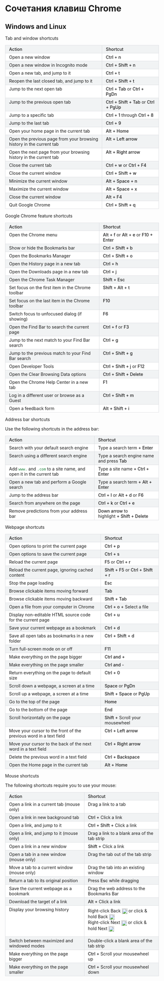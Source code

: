 # Сочетания клавиш Chrome

## Windows and Linux

Tab and window shortcuts

<table class="nice-table" style="color: inherit; font-size: inherit; font-weight: inherit; font-style: inherit; font-variant: inherit; border-collapse: collapse; border-spacing: 0px; margin: 0px; padding: 0px; border: 0px; outline: 0px; display: block; max-width: 100%; overflow: auto;"><tbody><tr><td style="vertical-align: top; padding: 0.25rem 0.75rem; border: 0.0625rem solid rgb(218, 220, 224); background-color: rgb(241, 243, 244);"><strong style="font-weight: 500;">Action</strong></td><td style="vertical-align: top; padding: 0.25rem 0.75rem; border: 0.0625rem solid rgb(218, 220, 224); background-color: rgb(241, 243, 244);"><strong style="font-weight: 500;">Shortcut</strong></td></tr><tr><td style="vertical-align: top; padding: 0.25rem 0.75rem; border: 0.0625rem solid rgb(218, 220, 224); background-color: rgb(255, 255, 255);">Open a new window</td><td style="vertical-align: top; padding: 0.25rem 0.75rem; border: 0.0625rem solid rgb(218, 220, 224); background-color: rgb(255, 255, 255);"><strong style="font-weight: 500;">Ctrl + n</strong></td></tr><tr><td style="vertical-align: top; padding: 0.25rem 0.75rem; border: 0.0625rem solid rgb(218, 220, 224); background-color: rgb(241, 243, 244);">Open a new window in Incognito mode</td><td style="vertical-align: top; padding: 0.25rem 0.75rem; border: 0.0625rem solid rgb(218, 220, 224); background-color: rgb(241, 243, 244);"><strong style="font-weight: 500;">Ctrl + Shift + n</strong></td></tr><tr><td style="vertical-align: top; padding: 0.25rem 0.75rem; border: 0.0625rem solid rgb(218, 220, 224); background-color: rgb(255, 255, 255);">Open a new tab, and jump to it</td><td style="vertical-align: top; padding: 0.25rem 0.75rem; border: 0.0625rem solid rgb(218, 220, 224); background-color: rgb(255, 255, 255);"><strong style="font-weight: 500;">Ctrl + t</strong></td></tr><tr><td style="vertical-align: top; padding: 0.25rem 0.75rem; border: 0.0625rem solid rgb(218, 220, 224); background-color: rgb(241, 243, 244);">Reopen the last closed tab, and jump to it</td><td style="vertical-align: top; padding: 0.25rem 0.75rem; border: 0.0625rem solid rgb(218, 220, 224); background-color: rgb(241, 243, 244);"><strong style="font-weight: 500;">Ctrl + Shift + t</strong></td></tr><tr><td style="vertical-align: top; padding: 0.25rem 0.75rem; border: 0.0625rem solid rgb(218, 220, 224); background-color: rgb(255, 255, 255);">Jump to the next open tab</td><td style="vertical-align: top; padding: 0.25rem 0.75rem; border: 0.0625rem solid rgb(218, 220, 224); background-color: rgb(255, 255, 255);"><strong style="font-weight: 500;">Ctrl + Tab</strong><span>&nbsp;</span>or<span>&nbsp;</span><strong style="font-weight: 500;">Ctrl + PgDn</strong></td></tr><tr><td style="vertical-align: top; padding: 0.25rem 0.75rem; border: 0.0625rem solid rgb(218, 220, 224); background-color: rgb(241, 243, 244);">Jump to the previous open tab</td><td style="vertical-align: top; padding: 0.25rem 0.75rem; border: 0.0625rem solid rgb(218, 220, 224); background-color: rgb(241, 243, 244);"><strong style="font-weight: 500;">Ctrl + Shift + Tab</strong><span>&nbsp;</span>or<span>&nbsp;</span><strong style="font-weight: 500;">Ctrl + PgUp</strong></td></tr><tr><td style="vertical-align: top; padding: 0.25rem 0.75rem; border: 0.0625rem solid rgb(218, 220, 224); background-color: rgb(255, 255, 255);">Jump to a specific tab</td><td style="vertical-align: top; padding: 0.25rem 0.75rem; border: 0.0625rem solid rgb(218, 220, 224); background-color: rgb(255, 255, 255);"><strong style="font-weight: 500;">Ctrl + 1</strong><span>&nbsp;</span>through<span>&nbsp;</span><strong style="font-weight: 500;">Ctrl + 8</strong></td></tr><tr><td style="vertical-align: top; padding: 0.25rem 0.75rem; border: 0.0625rem solid rgb(218, 220, 224); background-color: rgb(241, 243, 244);">Jump to the last tab</td><td style="vertical-align: top; padding: 0.25rem 0.75rem; border: 0.0625rem solid rgb(218, 220, 224); background-color: rgb(241, 243, 244);"><strong style="font-weight: 500;">Ctrl + 9</strong></td></tr><tr><td style="vertical-align: top; padding: 0.25rem 0.75rem; border: 0.0625rem solid rgb(218, 220, 224); background-color: rgb(255, 255, 255);">Open your home page in the current tab</td><td style="vertical-align: top; padding: 0.25rem 0.75rem; border: 0.0625rem solid rgb(218, 220, 224); background-color: rgb(255, 255, 255);"><strong style="font-weight: 500;">Alt + Home</strong></td></tr><tr><td style="vertical-align: top; padding: 0.25rem 0.75rem; border: 0.0625rem solid rgb(218, 220, 224); background-color: rgb(241, 243, 244);">Open the previous page from your browsing history in the current tab</td><td style="vertical-align: top; padding: 0.25rem 0.75rem; border: 0.0625rem solid rgb(218, 220, 224); background-color: rgb(241, 243, 244);"><strong style="font-weight: 500;">Alt + Left arrow</strong></td></tr><tr><td style="vertical-align: top; padding: 0.25rem 0.75rem; border: 0.0625rem solid rgb(218, 220, 224); background-color: rgb(255, 255, 255);">Open the next page from your browsing history in the current tab</td><td style="vertical-align: top; padding: 0.25rem 0.75rem; border: 0.0625rem solid rgb(218, 220, 224); background-color: rgb(255, 255, 255);"><strong style="font-weight: 500;">Alt + Right arrow</strong></td></tr><tr><td style="vertical-align: top; padding: 0.25rem 0.75rem; border: 0.0625rem solid rgb(218, 220, 224); background-color: rgb(241, 243, 244);">Close the current tab</td><td style="vertical-align: top; padding: 0.25rem 0.75rem; border: 0.0625rem solid rgb(218, 220, 224); background-color: rgb(241, 243, 244);"><strong style="font-weight: 500;">Ctrl + w</strong><span>&nbsp;</span>or<span>&nbsp;</span><strong style="font-weight: 500;">Ctrl + F4</strong></td></tr><tr><td style="vertical-align: top; padding: 0.25rem 0.75rem; border: 0.0625rem solid rgb(218, 220, 224); background-color: rgb(255, 255, 255);">Close the current window</td><td style="vertical-align: top; padding: 0.25rem 0.75rem; border: 0.0625rem solid rgb(218, 220, 224); background-color: rgb(255, 255, 255);"><strong style="font-weight: 500;">Ctrl + Shift + w</strong></td></tr><tr><td style="vertical-align: top; padding: 0.25rem 0.75rem; border: 0.0625rem solid rgb(218, 220, 224); background-color: rgb(241, 243, 244);">Minimize the current window</td><td style="vertical-align: top; padding: 0.25rem 0.75rem; border: 0.0625rem solid rgb(218, 220, 224); background-color: rgb(241, 243, 244);"><strong style="font-weight: 500;">Alt + Space + n</strong></td></tr><tr><td style="vertical-align: top; padding: 0.25rem 0.75rem; border: 0.0625rem solid rgb(218, 220, 224); background-color: rgb(255, 255, 255);">Maximize the current window</td><td style="vertical-align: top; padding: 0.25rem 0.75rem; border: 0.0625rem solid rgb(218, 220, 224); background-color: rgb(255, 255, 255);"><b id="docs-internal-guid-22d40e42-319f-5ee6-d65d-70f1488f176a" style="font-weight: 500;">Alt + Space + x</b></td></tr><tr><td style="vertical-align: top; padding: 0.25rem 0.75rem; border: 0.0625rem solid rgb(218, 220, 224); background-color: rgb(241, 243, 244);">Close the current window</td><td style="vertical-align: top; padding: 0.25rem 0.75rem; border: 0.0625rem solid rgb(218, 220, 224); background-color: rgb(241, 243, 244);"><strong style="font-weight: 500;">Alt + F4</strong></td></tr><tr><td style="vertical-align: top; padding: 0.25rem 0.75rem; border: 0.0625rem solid rgb(218, 220, 224); background-color: rgb(255, 255, 255);">Quit Google Chrome</td><td style="vertical-align: top; padding: 0.25rem 0.75rem; border: 0.0625rem solid rgb(218, 220, 224); background-color: rgb(255, 255, 255);"><strong style="font-weight: 500;">Ctrl + Shift + q</strong></td></tr></tbody></table>

Google Chrome feature shortcuts

<table class="nice-table" style="color: inherit; font-size: inherit; font-weight: inherit; font-style: inherit; font-variant: inherit; border-collapse: collapse; border-spacing: 0px; margin: 0px; padding: 0px; border: 0px; outline: 0px; display: block; max-width: 100%; overflow: auto;"><tbody><tr><td style="vertical-align: top; padding: 0.25rem 0.75rem; border: 0.0625rem solid rgb(218, 220, 224); background-color: rgb(241, 243, 244);"><strong style="font-weight: 500;">Action</strong></td><td style="vertical-align: top; padding: 0.25rem 0.75rem; border: 0.0625rem solid rgb(218, 220, 224); background-color: rgb(241, 243, 244);"><strong style="font-weight: 500;">Shortcut</strong></td></tr><tr><td style="vertical-align: top; padding: 0.25rem 0.75rem; border: 0.0625rem solid rgb(218, 220, 224); background-color: rgb(255, 255, 255);">Open the Chrome menu</td><td style="vertical-align: top; padding: 0.25rem 0.75rem; border: 0.0625rem solid rgb(218, 220, 224); background-color: rgb(255, 255, 255);"><strong style="font-weight: 500;">Alt + f</strong><span>&nbsp;</span>or<span>&nbsp;</span><strong style="font-weight: 500;">Alt + e</strong><span>&nbsp;</span>or<span>&nbsp;</span><strong style="font-weight: 500;">F10 + Enter</strong></td></tr><tr><td style="vertical-align: top; padding: 0.25rem 0.75rem; border: 0.0625rem solid rgb(218, 220, 224); background-color: rgb(241, 243, 244);">Show or hide the Bookmarks bar</td><td style="vertical-align: top; padding: 0.25rem 0.75rem; border: 0.0625rem solid rgb(218, 220, 224); background-color: rgb(241, 243, 244);"><strong style="font-weight: 500;">Ctrl + Shift + b</strong></td></tr><tr><td style="vertical-align: top; padding: 0.25rem 0.75rem; border: 0.0625rem solid rgb(218, 220, 224); background-color: rgb(255, 255, 255);">Open the Bookmarks Manager</td><td style="vertical-align: top; padding: 0.25rem 0.75rem; border: 0.0625rem solid rgb(218, 220, 224); background-color: rgb(255, 255, 255);"><strong style="font-weight: 500;">Ctrl + Shift + o</strong></td></tr><tr><td style="vertical-align: top; padding: 0.25rem 0.75rem; border: 0.0625rem solid rgb(218, 220, 224); background-color: rgb(241, 243, 244);">Open the History page in a new tab</td><td style="vertical-align: top; padding: 0.25rem 0.75rem; border: 0.0625rem solid rgb(218, 220, 224); background-color: rgb(241, 243, 244);"><strong style="font-weight: 500;">Ctrl + h</strong></td></tr><tr><td style="vertical-align: top; padding: 0.25rem 0.75rem; border: 0.0625rem solid rgb(218, 220, 224); background-color: rgb(255, 255, 255);">Open the Downloads page in a new tab</td><td style="vertical-align: top; padding: 0.25rem 0.75rem; border: 0.0625rem solid rgb(218, 220, 224); background-color: rgb(255, 255, 255);"><strong style="font-weight: 500;">Ctrl + j</strong></td></tr><tr><td style="vertical-align: top; padding: 0.25rem 0.75rem; border: 0.0625rem solid rgb(218, 220, 224); background-color: rgb(241, 243, 244);">Open the Chrome Task Manager</td><td style="vertical-align: top; padding: 0.25rem 0.75rem; border: 0.0625rem solid rgb(218, 220, 224); background-color: rgb(241, 243, 244);"><strong style="font-weight: 500;">Shift + Esc</strong></td></tr><tr><td style="vertical-align: top; padding: 0.25rem 0.75rem; border: 0.0625rem solid rgb(218, 220, 224); background-color: rgb(255, 255, 255);">Set focus on the first item in the Chrome toolbar</td><td style="vertical-align: top; padding: 0.25rem 0.75rem; border: 0.0625rem solid rgb(218, 220, 224); background-color: rgb(255, 255, 255);"><strong style="font-weight: 500;">Shift + Alt + t</strong></td></tr><tr><td style="vertical-align: top; padding: 0.25rem 0.75rem; border: 0.0625rem solid rgb(218, 220, 224); background-color: rgb(241, 243, 244);">Set focus on the last item in the Chrome toolbar</td><td style="vertical-align: top; padding: 0.25rem 0.75rem; border: 0.0625rem solid rgb(218, 220, 224); background-color: rgb(241, 243, 244);"><strong style="font-weight: 500;">F10&nbsp;</strong></td></tr><tr><td style="vertical-align: top; padding: 0.25rem 0.75rem; border: 0.0625rem solid rgb(218, 220, 224); background-color: rgb(255, 255, 255);">Switch focus to unfocused dialog (if showing)&nbsp;</td><td style="vertical-align: top; padding: 0.25rem 0.75rem; border: 0.0625rem solid rgb(218, 220, 224); background-color: rgb(255, 255, 255);"><strong style="font-weight: 500;">F6</strong></td></tr><tr><td style="vertical-align: top; padding: 0.25rem 0.75rem; border: 0.0625rem solid rgb(218, 220, 224); background-color: rgb(241, 243, 244);">Open the Find Bar to search the current page</td><td style="vertical-align: top; padding: 0.25rem 0.75rem; border: 0.0625rem solid rgb(218, 220, 224); background-color: rgb(241, 243, 244);"><strong style="font-weight: 500;">Ctrl + f</strong><span>&nbsp;</span>or<span>&nbsp;</span><strong style="font-weight: 500;">F3</strong></td></tr><tr><td style="vertical-align: top; padding: 0.25rem 0.75rem; border: 0.0625rem solid rgb(218, 220, 224); background-color: rgb(255, 255, 255);">Jump to the next match to your Find Bar search</td><td style="vertical-align: top; padding: 0.25rem 0.75rem; border: 0.0625rem solid rgb(218, 220, 224); background-color: rgb(255, 255, 255);"><strong style="font-weight: 500;">Ctrl + g</strong></td></tr><tr><td style="vertical-align: top; padding: 0.25rem 0.75rem; border: 0.0625rem solid rgb(218, 220, 224); background-color: rgb(241, 243, 244);">Jump to the previous match to your Find Bar search</td><td style="vertical-align: top; padding: 0.25rem 0.75rem; border: 0.0625rem solid rgb(218, 220, 224); background-color: rgb(241, 243, 244);"><strong style="font-weight: 500;">Ctrl + Shift + g</strong></td></tr><tr><td style="vertical-align: top; padding: 0.25rem 0.75rem; border: 0.0625rem solid rgb(218, 220, 224); background-color: rgb(255, 255, 255);">Open Developer Tools</td><td style="vertical-align: top; padding: 0.25rem 0.75rem; border: 0.0625rem solid rgb(218, 220, 224); background-color: rgb(255, 255, 255);"><strong style="font-weight: 500;">Ctrl + Shift + j</strong>&nbsp;or<span>&nbsp;</span><strong style="font-weight: 500;">F12</strong></td></tr><tr><td style="vertical-align: top; padding: 0.25rem 0.75rem; border: 0.0625rem solid rgb(218, 220, 224); background-color: rgb(241, 243, 244);">Open the Clear Browsing Data options</td><td style="vertical-align: top; padding: 0.25rem 0.75rem; border: 0.0625rem solid rgb(218, 220, 224); background-color: rgb(241, 243, 244);"><strong style="font-weight: 500;">Ctrl + Shift + Delete</strong></td></tr><tr><td style="vertical-align: top; padding: 0.25rem 0.75rem; border: 0.0625rem solid rgb(218, 220, 224); background-color: rgb(255, 255, 255);">Open the Chrome Help Center in a new tab</td><td style="vertical-align: top; padding: 0.25rem 0.75rem; border: 0.0625rem solid rgb(218, 220, 224); background-color: rgb(255, 255, 255);"><strong style="font-weight: 500;">F1</strong></td></tr><tr><td style="vertical-align: top; padding: 0.25rem 0.75rem; border: 0.0625rem solid rgb(218, 220, 224); background-color: rgb(241, 243, 244);">Log in a different user or browse as a Guest</td><td style="vertical-align: top; padding: 0.25rem 0.75rem; border: 0.0625rem solid rgb(218, 220, 224); background-color: rgb(241, 243, 244);"><strong style="font-weight: 500;">Ctrl + Shift + m</strong></td></tr><tr><td style="vertical-align: top; padding: 0.25rem 0.75rem; border: 0.0625rem solid rgb(218, 220, 224); background-color: rgb(255, 255, 255);">Open a feedback form</td><td style="vertical-align: top; padding: 0.25rem 0.75rem; border: 0.0625rem solid rgb(218, 220, 224); background-color: rgb(255, 255, 255);"><strong style="font-weight: 500;">Alt + Shift + i</strong></td></tr></tbody></table>

Address bar shortcuts

Use the following shortcuts in the address bar:

<table class="nice-table" style="color: inherit; font-size: inherit; font-weight: inherit; font-style: inherit; font-variant: inherit; border-collapse: collapse; border-spacing: 0px; margin: 0px; padding: 0px; border: 0px; outline: 0px; display: block; max-width: 100%; overflow: auto;"><tbody><tr><td style="vertical-align: top; padding: 0.25rem 0.75rem; border: 0.0625rem solid rgb(218, 220, 224); background-color: rgb(241, 243, 244);"><strong style="font-weight: 500;">Action</strong></td><td style="vertical-align: top; padding: 0.25rem 0.75rem; border: 0.0625rem solid rgb(218, 220, 224); background-color: rgb(241, 243, 244);"><strong style="font-weight: 500;">Shortcut</strong></td></tr><tr><td style="vertical-align: top; padding: 0.25rem 0.75rem; border: 0.0625rem solid rgb(218, 220, 224); background-color: rgb(255, 255, 255);">Search with your default search engine</td><td style="vertical-align: top; padding: 0.25rem 0.75rem; border: 0.0625rem solid rgb(218, 220, 224); background-color: rgb(255, 255, 255);">Type a search term<span>&nbsp;</span><strong style="font-weight: 500;">+&nbsp;</strong><strong style="font-weight: 500;">Enter</strong></td></tr><tr><td style="vertical-align: top; padding: 0.25rem 0.75rem; border: 0.0625rem solid rgb(218, 220, 224); background-color: rgb(241, 243, 244);">Search using a different search engine</td><td style="vertical-align: top; padding: 0.25rem 0.75rem; border: 0.0625rem solid rgb(218, 220, 224); background-color: rgb(241, 243, 244);">Type a search engine name and press<strong style="font-weight: 500;">&nbsp;</strong><strong style="font-weight: 500;">Tab</strong></td></tr><tr><td style="vertical-align: top; padding: 0.25rem 0.75rem; border: 0.0625rem solid rgb(218, 220, 224); background-color: rgb(255, 255, 255);">Add<span>&nbsp;</span><code class="notranslate" style="font-family: monospace, monospace; color: rgb(24, 128, 56);">www.</code><span>&nbsp;</span>and<span>&nbsp;</span><code class="notranslate" style="font-family: monospace, monospace; color: rgb(24, 128, 56);">.com</code><span>&nbsp;</span>to a site name, and open it in the current tab</td><td style="vertical-align: top; padding: 0.25rem 0.75rem; border: 0.0625rem solid rgb(218, 220, 224); background-color: rgb(255, 255, 255);">Type a site name<span>&nbsp;</span><strong style="font-weight: 500;">+&nbsp;Ctrl + Enter</strong></td></tr><tr><td style="vertical-align: top; padding: 0.25rem 0.75rem; border: 0.0625rem solid rgb(218, 220, 224); background-color: rgb(241, 243, 244);">Open a new tab and perform a Google search</td><td style="vertical-align: top; padding: 0.25rem 0.75rem; border: 0.0625rem solid rgb(218, 220, 224); background-color: rgb(241, 243, 244);">Type a search term<span>&nbsp;</span><strong style="font-weight: 500;">+&nbsp;</strong><strong style="font-weight: 500;">Alt + Enter</strong></td></tr><tr><td style="vertical-align: top; padding: 0.25rem 0.75rem; border: 0.0625rem solid rgb(218, 220, 224); background-color: rgb(255, 255, 255);">Jump to the address bar</td><td style="vertical-align: top; padding: 0.25rem 0.75rem; border: 0.0625rem solid rgb(218, 220, 224); background-color: rgb(255, 255, 255);"><strong style="font-weight: 500;">Ctrl + l</strong><span>&nbsp;</span>or<span>&nbsp;</span><strong style="font-weight: 500;">Alt + d</strong><span>&nbsp;</span>or<span>&nbsp;</span><strong style="font-weight: 500;">F6</strong></td></tr><tr><td style="vertical-align: top; padding: 0.25rem 0.75rem; border: 0.0625rem solid rgb(218, 220, 224); background-color: rgb(241, 243, 244);">Search from anywhere on the page</td><td style="vertical-align: top; padding: 0.25rem 0.75rem; border: 0.0625rem solid rgb(218, 220, 224); background-color: rgb(241, 243, 244);"><strong style="font-weight: 500;">Ctrl + k</strong><span>&nbsp;</span>or<span>&nbsp;</span><strong style="font-weight: 500;">Ctrl + e</strong></td></tr><tr><td style="vertical-align: top; padding: 0.25rem 0.75rem; border: 0.0625rem solid rgb(218, 220, 224); background-color: rgb(255, 255, 255);">Remove predictions from your address bar</td><td style="vertical-align: top; padding: 0.25rem 0.75rem; border: 0.0625rem solid rgb(218, 220, 224); background-color: rgb(255, 255, 255);"><b style="font-weight: 500;">Down arrow</b>&nbsp;to highlight<span>&nbsp;</span><strong style="font-weight: 500;">+&nbsp;Shift + Delete</strong></td></tr></tbody></table>

Webpage shortcuts

<table class="nice-table" style="color: inherit; font-size: inherit; font-weight: inherit; font-style: inherit; font-variant: inherit; border-collapse: collapse; border-spacing: 0px; margin: 0px; padding: 0px; border: 0px; outline: 0px; display: block; max-width: 100%; overflow: auto;"><tbody><tr><td style="vertical-align: top; padding: 0.25rem 0.75rem; border: 0.0625rem solid rgb(218, 220, 224); background-color: rgb(241, 243, 244);"><strong style="font-weight: 500;">Action</strong></td><td style="vertical-align: top; padding: 0.25rem 0.75rem; border: 0.0625rem solid rgb(218, 220, 224); background-color: rgb(241, 243, 244);"><strong style="font-weight: 500;">Shortcut</strong></td></tr><tr><td style="vertical-align: top; padding: 0.25rem 0.75rem; border: 0.0625rem solid rgb(218, 220, 224); background-color: rgb(255, 255, 255);">Open options to print the current page</td><td style="vertical-align: top; padding: 0.25rem 0.75rem; border: 0.0625rem solid rgb(218, 220, 224); background-color: rgb(255, 255, 255);"><strong style="font-weight: 500;">Ctrl + p</strong></td></tr><tr><td style="vertical-align: top; padding: 0.25rem 0.75rem; border: 0.0625rem solid rgb(218, 220, 224); background-color: rgb(241, 243, 244);">Open options to save the current page</td><td style="vertical-align: top; padding: 0.25rem 0.75rem; border: 0.0625rem solid rgb(218, 220, 224); background-color: rgb(241, 243, 244);"><strong style="font-weight: 500;">Ctrl + s</strong></td></tr><tr><td style="vertical-align: top; padding: 0.25rem 0.75rem; border: 0.0625rem solid rgb(218, 220, 224); background-color: rgb(255, 255, 255);">Reload the current page</td><td style="vertical-align: top; padding: 0.25rem 0.75rem; border: 0.0625rem solid rgb(218, 220, 224); background-color: rgb(255, 255, 255);"><strong style="font-weight: 500;">F5</strong><span>&nbsp;</span>or<span>&nbsp;</span><strong style="font-weight: 500;">Ctrl + r</strong></td></tr><tr><td style="vertical-align: top; padding: 0.25rem 0.75rem; border: 0.0625rem solid rgb(218, 220, 224); background-color: rgb(241, 243, 244);">Reload the current page, ignoring cached content</td><td style="vertical-align: top; padding: 0.25rem 0.75rem; border: 0.0625rem solid rgb(218, 220, 224); background-color: rgb(241, 243, 244);"><strong style="font-weight: 500;">Shift + F5</strong><span>&nbsp;</span>or<span>&nbsp;</span><strong style="font-weight: 500;">Ctrl + Shift + r</strong></td></tr><tr><td style="vertical-align: top; padding: 0.25rem 0.75rem; border: 0.0625rem solid rgb(218, 220, 224); background-color: rgb(255, 255, 255);">Stop the page loading</td><td style="vertical-align: top; padding: 0.25rem 0.75rem; border: 0.0625rem solid rgb(218, 220, 224); background-color: rgb(255, 255, 255);"><strong style="font-weight: 500;">Esc</strong></td></tr><tr><td style="vertical-align: top; padding: 0.25rem 0.75rem; border: 0.0625rem solid rgb(218, 220, 224); background-color: rgb(241, 243, 244);">Browse clickable items moving forward</td><td style="vertical-align: top; padding: 0.25rem 0.75rem; border: 0.0625rem solid rgb(218, 220, 224); background-color: rgb(241, 243, 244);"><strong style="font-weight: 500;">Tab</strong></td></tr><tr><td style="vertical-align: top; padding: 0.25rem 0.75rem; border: 0.0625rem solid rgb(218, 220, 224); background-color: rgb(255, 255, 255);">Browse clickable items moving backward</td><td style="vertical-align: top; padding: 0.25rem 0.75rem; border: 0.0625rem solid rgb(218, 220, 224); background-color: rgb(255, 255, 255);"><strong style="font-weight: 500;">Shift + Tab</strong></td></tr><tr><td style="vertical-align: top; padding: 0.25rem 0.75rem; border: 0.0625rem solid rgb(218, 220, 224); background-color: rgb(241, 243, 244);">Open a file from your computer in Chrome</td><td style="vertical-align: top; padding: 0.25rem 0.75rem; border: 0.0625rem solid rgb(218, 220, 224); background-color: rgb(241, 243, 244);"><strong style="font-weight: 500;">Ctrl + o +</strong>&nbsp;Select a file</td></tr><tr><td style="vertical-align: top; padding: 0.25rem 0.75rem; border: 0.0625rem solid rgb(218, 220, 224); background-color: rgb(255, 255, 255);">Display non-editable HTML source code for the current page</td><td style="vertical-align: top; padding: 0.25rem 0.75rem; border: 0.0625rem solid rgb(218, 220, 224); background-color: rgb(255, 255, 255);"><strong style="font-weight: 500;">Ctrl + u</strong></td></tr><tr><td style="vertical-align: top; padding: 0.25rem 0.75rem; border: 0.0625rem solid rgb(218, 220, 224); background-color: rgb(241, 243, 244);">Save your current webpage as a bookmark</td><td style="vertical-align: top; padding: 0.25rem 0.75rem; border: 0.0625rem solid rgb(218, 220, 224); background-color: rgb(241, 243, 244);"><strong style="font-weight: 500;">Ctrl + d</strong></td></tr><tr><td style="vertical-align: top; padding: 0.25rem 0.75rem; border: 0.0625rem solid rgb(218, 220, 224); background-color: rgb(255, 255, 255);">Save all open tabs as bookmarks in a new folder</td><td style="vertical-align: top; padding: 0.25rem 0.75rem; border: 0.0625rem solid rgb(218, 220, 224); background-color: rgb(255, 255, 255);"><strong style="font-weight: 500;">Ctrl + Shift + d</strong></td></tr><tr><td style="vertical-align: top; padding: 0.25rem 0.75rem; border: 0.0625rem solid rgb(218, 220, 224); background-color: rgb(241, 243, 244);">Turn full-screen mode on or off</td><td style="vertical-align: top; padding: 0.25rem 0.75rem; border: 0.0625rem solid rgb(218, 220, 224); background-color: rgb(241, 243, 244);"><strong style="font-weight: 500;">F11</strong></td></tr><tr><td style="vertical-align: top; padding: 0.25rem 0.75rem; border: 0.0625rem solid rgb(218, 220, 224); background-color: rgb(255, 255, 255);">Make everything on the page bigger</td><td style="vertical-align: top; padding: 0.25rem 0.75rem; border: 0.0625rem solid rgb(218, 220, 224); background-color: rgb(255, 255, 255);"><strong style="font-weight: 500;">Ctrl and +</strong></td></tr><tr><td style="vertical-align: top; padding: 0.25rem 0.75rem; border: 0.0625rem solid rgb(218, 220, 224); background-color: rgb(241, 243, 244);">Make everything on the page smaller</td><td style="vertical-align: top; padding: 0.25rem 0.75rem; border: 0.0625rem solid rgb(218, 220, 224); background-color: rgb(241, 243, 244);"><strong style="font-weight: 500;">Ctrl and -</strong></td></tr><tr><td style="vertical-align: top; padding: 0.25rem 0.75rem; border: 0.0625rem solid rgb(218, 220, 224); background-color: rgb(255, 255, 255);">Return everything on the page to default size</td><td style="vertical-align: top; padding: 0.25rem 0.75rem; border: 0.0625rem solid rgb(218, 220, 224); background-color: rgb(255, 255, 255);"><strong style="font-weight: 500;">Ctrl + 0</strong></td></tr><tr><td style="vertical-align: top; padding: 0.25rem 0.75rem; border: 0.0625rem solid rgb(218, 220, 224); background-color: rgb(241, 243, 244);">Scroll down a webpage, a screen at a time</td><td style="vertical-align: top; padding: 0.25rem 0.75rem; border: 0.0625rem solid rgb(218, 220, 224); background-color: rgb(241, 243, 244);"><strong style="font-weight: 500;">Space</strong><span>&nbsp;</span>or<span>&nbsp;</span><strong style="font-weight: 500;">PgDn</strong></td></tr><tr><td style="vertical-align: top; padding: 0.25rem 0.75rem; border: 0.0625rem solid rgb(218, 220, 224); background-color: rgb(255, 255, 255);">Scroll up a webpage, a screen at a time</td><td style="vertical-align: top; padding: 0.25rem 0.75rem; border: 0.0625rem solid rgb(218, 220, 224); background-color: rgb(255, 255, 255);"><strong style="font-weight: 500;">Shift + Space</strong><span>&nbsp;</span>or<span>&nbsp;</span><strong style="font-weight: 500;">PgUp</strong></td></tr><tr><td style="vertical-align: top; padding: 0.25rem 0.75rem; border: 0.0625rem solid rgb(218, 220, 224); background-color: rgb(241, 243, 244);">Go to the top of the page</td><td style="vertical-align: top; padding: 0.25rem 0.75rem; border: 0.0625rem solid rgb(218, 220, 224); background-color: rgb(241, 243, 244);"><strong style="font-weight: 500;">Home</strong></td></tr><tr><td style="vertical-align: top; padding: 0.25rem 0.75rem; border: 0.0625rem solid rgb(218, 220, 224); background-color: rgb(255, 255, 255);">Go to the bottom of the page</td><td style="vertical-align: top; padding: 0.25rem 0.75rem; border: 0.0625rem solid rgb(218, 220, 224); background-color: rgb(255, 255, 255);"><strong style="font-weight: 500;">End</strong></td></tr><tr><td style="vertical-align: top; padding: 0.25rem 0.75rem; border: 0.0625rem solid rgb(218, 220, 224); background-color: rgb(241, 243, 244);">Scroll horizontally on the page</td><td style="vertical-align: top; padding: 0.25rem 0.75rem; border: 0.0625rem solid rgb(218, 220, 224); background-color: rgb(241, 243, 244);"><strong style="font-weight: 500;">Shift +</strong>&nbsp;Scroll your mousewheel</td></tr><tr><td style="vertical-align: top; padding: 0.25rem 0.75rem; border: 0.0625rem solid rgb(218, 220, 224); background-color: rgb(255, 255, 255);">Move your cursor to the front of the previous word in a text field</td><td style="vertical-align: top; padding: 0.25rem 0.75rem; border: 0.0625rem solid rgb(218, 220, 224); background-color: rgb(255, 255, 255);"><strong style="font-weight: 500;">Ctrl + Left arrow</strong></td></tr><tr><td style="vertical-align: top; padding: 0.25rem 0.75rem; border: 0.0625rem solid rgb(218, 220, 224); background-color: rgb(241, 243, 244);">Move your cursor to the back of the next word in a text field</td><td style="vertical-align: top; padding: 0.25rem 0.75rem; border: 0.0625rem solid rgb(218, 220, 224); background-color: rgb(241, 243, 244);"><strong style="font-weight: 500;">Ctrl + Right arrow</strong></td></tr><tr><td style="vertical-align: top; padding: 0.25rem 0.75rem; border: 0.0625rem solid rgb(218, 220, 224); background-color: rgb(255, 255, 255);">Delete the previous word in a text field</td><td style="vertical-align: top; padding: 0.25rem 0.75rem; border: 0.0625rem solid rgb(218, 220, 224); background-color: rgb(255, 255, 255);"><strong style="font-weight: 500;">Ctrl + Backspace</strong></td></tr><tr><td style="vertical-align: top; padding: 0.25rem 0.75rem; border: 0.0625rem solid rgb(218, 220, 224); background-color: rgb(241, 243, 244);">Open the Home page in the current tab</td><td style="vertical-align: top; padding: 0.25rem 0.75rem; border: 0.0625rem solid rgb(218, 220, 224); background-color: rgb(241, 243, 244);"><strong style="font-weight: 500;">Alt + Home</strong></td></tr></tbody></table>

Mouse shortcuts

The following shortcuts require you to use your mouse:

<table class="nice-table" style="color: inherit; font-size: inherit; font-weight: inherit; font-style: inherit; font-variant: inherit; border-collapse: collapse; border-spacing: 0px; margin: 0px; padding: 0px; border: 0px; outline: 0px; display: block; max-width: 100%; overflow: auto;"><tbody><tr><td style="vertical-align: top; padding: 0.25rem 0.75rem; border: 0.0625rem solid rgb(218, 220, 224); background-color: rgb(241, 243, 244);"><strong style="font-weight: 500;">Action</strong></td><td style="vertical-align: top; padding: 0.25rem 0.75rem; border: 0.0625rem solid rgb(218, 220, 224); background-color: rgb(241, 243, 244);"><strong style="font-weight: 500;">Shortcut</strong></td></tr><tr><td style="vertical-align: top; padding: 0.25rem 0.75rem; border: 0.0625rem solid rgb(218, 220, 224); background-color: rgb(255, 255, 255);">Open a link in a current tab (mouse only)</td><td style="vertical-align: top; padding: 0.25rem 0.75rem; border: 0.0625rem solid rgb(218, 220, 224); background-color: rgb(255, 255, 255);">Drag a link to a tab</td></tr><tr><td style="vertical-align: top; padding: 0.25rem 0.75rem; border: 0.0625rem solid rgb(218, 220, 224); background-color: rgb(241, 243, 244);">Open a link in new background tab</td><td style="vertical-align: top; padding: 0.25rem 0.75rem; border: 0.0625rem solid rgb(218, 220, 224); background-color: rgb(241, 243, 244);"><strong style="font-weight: 500;">Ctrl +</strong>&nbsp;Click a link</td></tr><tr><td style="vertical-align: top; padding: 0.25rem 0.75rem; border: 0.0625rem solid rgb(218, 220, 224); background-color: rgb(255, 255, 255);">Open a link, and jump to it</td><td style="vertical-align: top; padding: 0.25rem 0.75rem; border: 0.0625rem solid rgb(218, 220, 224); background-color: rgb(255, 255, 255);"><strong style="font-weight: 500;">Ctrl + Shift +</strong>&nbsp;Click a link</td></tr><tr><td style="vertical-align: top; padding: 0.25rem 0.75rem; border: 0.0625rem solid rgb(218, 220, 224); background-color: rgb(241, 243, 244);">Open a link, and jump to it (mouse only)</td><td style="vertical-align: top; padding: 0.25rem 0.75rem; border: 0.0625rem solid rgb(218, 220, 224); background-color: rgb(241, 243, 244);">Drag a link to a blank area of the tab strip</td></tr><tr><td style="vertical-align: top; padding: 0.25rem 0.75rem; border: 0.0625rem solid rgb(218, 220, 224); background-color: rgb(255, 255, 255);">Open a link in a new window</td><td style="vertical-align: top; padding: 0.25rem 0.75rem; border: 0.0625rem solid rgb(218, 220, 224); background-color: rgb(255, 255, 255);"><strong style="font-weight: 500;">Shift +</strong>&nbsp;Click a link</td></tr><tr><td style="vertical-align: top; padding: 0.25rem 0.75rem; border: 0.0625rem solid rgb(218, 220, 224); background-color: rgb(241, 243, 244);">Open a tab in a new window (mouse only)</td><td style="vertical-align: top; padding: 0.25rem 0.75rem; border: 0.0625rem solid rgb(218, 220, 224); background-color: rgb(241, 243, 244);">Drag the tab out of the tab strip</td></tr><tr><td style="vertical-align: top; padding: 0.25rem 0.75rem; border: 0.0625rem solid rgb(218, 220, 224); background-color: rgb(255, 255, 255);">Move a tab to a current window (mouse only)</td><td style="vertical-align: top; padding: 0.25rem 0.75rem; border: 0.0625rem solid rgb(218, 220, 224); background-color: rgb(255, 255, 255);">Drag the tab into an existing window</td></tr><tr><td style="vertical-align: top; padding: 0.25rem 0.75rem; border: 0.0625rem solid rgb(218, 220, 224); background-color: rgb(241, 243, 244);">Return a tab to its original position</td><td style="vertical-align: top; padding: 0.25rem 0.75rem; border: 0.0625rem solid rgb(218, 220, 224); background-color: rgb(241, 243, 244);">Press<span>&nbsp;</span><strong style="font-weight: 500;">Esc</strong><span>&nbsp;</span>while dragging</td></tr><tr><td style="vertical-align: top; padding: 0.25rem 0.75rem; border: 0.0625rem solid rgb(218, 220, 224); background-color: rgb(255, 255, 255);">Save the current webpage as a bookmark</td><td style="vertical-align: top; padding: 0.25rem 0.75rem; border: 0.0625rem solid rgb(218, 220, 224); background-color: rgb(255, 255, 255);">Drag the web address to the Bookmarks Bar</td></tr><tr><td style="vertical-align: top; padding: 0.25rem 0.75rem; border: 0.0625rem solid rgb(218, 220, 224); background-color: rgb(241, 243, 244);">Download the target of a link</td><td style="vertical-align: top; padding: 0.25rem 0.75rem; border: 0.0625rem solid rgb(218, 220, 224); background-color: rgb(241, 243, 244);"><strong style="font-weight: 500;">Alt +</strong>&nbsp;Click a link</td></tr><tr><td style="vertical-align: top; padding: 0.25rem 0.75rem; border: 0.0625rem solid rgb(218, 220, 224); background-color: rgb(255, 255, 255);">Display your browsing history</td><td style="vertical-align: top; padding: 0.25rem 0.75rem; border: 0.0625rem solid rgb(218, 220, 224); background-color: rgb(255, 255, 255);"><p style="margin: 0.25rem 0px 0.75rem;">Right-click Back&nbsp;<img src="https://lh3.googleusercontent.com/u8GsV4Wm3XNjCmpc3qkbAIPf2Tmily1qNewCqzlV9L32bAeITAp7AWsD9IvYjJVjfx0=w18-h18" width="18" height="18" alt="Back" title="Back" style="vertical-align: middle; max-width: 100%;">&nbsp;or click &amp; hold Back&nbsp;<img src="https://lh3.googleusercontent.com/u8GsV4Wm3XNjCmpc3qkbAIPf2Tmily1qNewCqzlV9L32bAeITAp7AWsD9IvYjJVjfx0=w18-h18" width="18" height="18" alt="Back" title="Back" style="vertical-align: middle; max-width: 100%;">&nbsp;<br>Right-click&nbsp;Next&nbsp;<img src="https://lh3.googleusercontent.com/2XV3kvUf2fdl-UElXpPIVaqjdNC_fzLbBnWlPmj2_4BnsqX7pYcf-qF0n62Xo2ZxFg=w18-h18" width="18" height="18" alt="Next" title="Next" style="vertical-align: middle; max-width: 100%;">&nbsp;or click &amp; hold Next&nbsp;<img src="https://lh3.googleusercontent.com/2XV3kvUf2fdl-UElXpPIVaqjdNC_fzLbBnWlPmj2_4BnsqX7pYcf-qF0n62Xo2ZxFg=w18-h18" width="18" height="18" alt="Next" title="Next" style="vertical-align: middle; max-width: 100%;"></p></td></tr><tr><td style="vertical-align: top; padding: 0.25rem 0.75rem; border: 0.0625rem solid rgb(218, 220, 224); background-color: rgb(241, 243, 244);">Switch between maximized and windowed modes</td><td style="vertical-align: top; padding: 0.25rem 0.75rem; border: 0.0625rem solid rgb(218, 220, 224); background-color: rgb(241, 243, 244);">Double-click a blank area of the tab strip</td></tr><tr><td style="vertical-align: top; padding: 0.25rem 0.75rem; border: 0.0625rem solid rgb(218, 220, 224); background-color: rgb(255, 255, 255);">Make everything on the page bigger</td><td style="vertical-align: top; padding: 0.25rem 0.75rem; border: 0.0625rem solid rgb(218, 220, 224); background-color: rgb(255, 255, 255);"><strong style="font-weight: 500;">Ctrl +<span>&nbsp;</span></strong>Scroll your mousewheel up</td></tr><tr><td style="vertical-align: top; padding: 0.25rem 0.75rem; border: 0.0625rem solid rgb(218, 220, 224); background-color: rgb(241, 243, 244);">Make everything on the page smaller</td><td style="vertical-align: top; padding: 0.25rem 0.75rem; border: 0.0625rem solid rgb(218, 220, 224); background-color: rgb(241, 243, 244);"><strong style="font-weight: 500;">Ctrl +</strong><span>&nbsp;</span>Scroll your mousewheel down</td></tr></tbody></table>